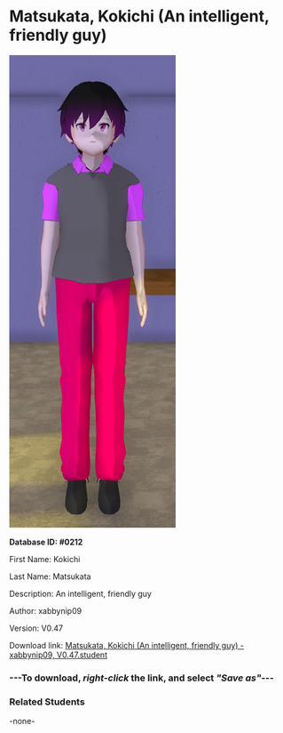 # Matsukata, Kokichi (An intelligent, friendly guy)

<img src="Files/Images/Matsukata, Kokichi (An intelligent, friendly guy).png" title="Matsukata, Kokichi (An intelligent, friendly guy) - xabbynip09, V0.47">

**Database ID: #0212**

First Name: Kokichi

Last Name: Matsukata

Description: An intelligent, friendly guy

Author: xabbynip09

Version: V0.47

Download link: <a href="https://raw.githubusercontent.com/Arbiter1223/Daigaku-Gurashi-Custom-Students/master/Files/Studen%20Files/Matsukata%2C%20Kokichi%20(An%20intelligent%2C%20friendly%20guy)%20-%20xabbynip09%2C%20V0.47.student">Matsukata, Kokichi (An intelligent, friendly guy) - xabbynip09, V0.47.student</a>

### ---**To download, _right-click_ the link, and select _"Save as"_**---

### Related Students

-none-
